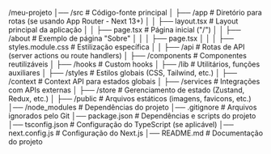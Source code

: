/meu-projeto
│── /src                # Código-fonte principal
│   ├── /app            # Diretório para rotas (se usando App Router - Next 13+)
│   │   ├── layout.tsx  # Layout principal da aplicação
│   │   ├── page.tsx    # Página inicial ("/")
│   │   ├── /about      # Exemplo de página "Sobre"
│   │   │   ├── page.tsx
│   │   │   ├── styles.module.css  # Estilização específica
│   │   ├── /api        # Rotas de API (server actions ou route handlers)
│   ├── /components     # Componentes reutilizáveis
│   ├── /hooks          # Custom hooks
│   ├── /lib            # Utilitários, funções auxiliares
│   ├── /styles         # Estilos globais (CSS, Tailwind, etc.)
│   ├── /context        # Context API para estados globais
│   ├── /services       # Integrações com APIs externas
│   ├── /store          # Gerenciamento de estado (Zustand, Redux, etc.)
│   ├── /public         # Arquivos estáticos (imagens, favicons, etc.)
│── /node_modules       # Dependências do projeto
│── .gitignore          # Arquivos ignorados pelo Git
│── package.json        # Dependências e scripts do projeto
│── tsconfig.json       # Configuração do TypeScript (se aplicável)
│── next.config.js      # Configuração do Next.js
│── README.md           # Documentação do projeto
